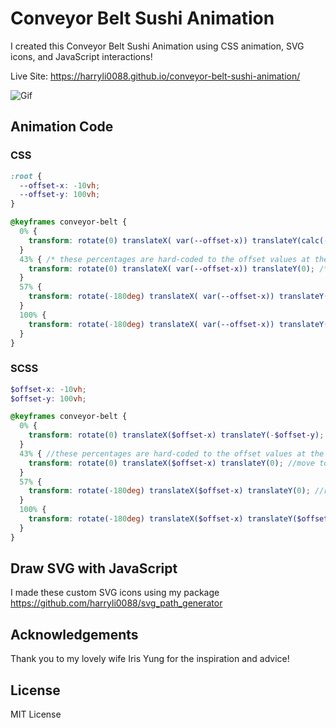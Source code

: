 # Conveyor Belt Sushi Animation

I created this Conveyor Belt Sushi Animation using CSS animation, SVG icons, and JavaScript interactions!

Live Site: https://harryli0088.github.io/conveyor-belt-sushi-animation/

![Gif](/conveyor-belt-sushi-animation.gif)


## Animation Code

### CSS
```css
:root {
  --offset-x: -10vh;
  --offset-y: 100vh;
}

@keyframes conveyor-belt {
  0% {
    transform: rotate(0) translateX( var(--offset-x)) translateY(calc(-1 * var(--offset-y))); /* start at the top, offset to the left */
  }
  43% { /* these percentages are hard-coded to the offset values at the top of the file to make the rotation look like it's moving at the same speed */
    transform: rotate(0) translateX( var(--offset-x)) translateY(0); /* move to the bottom of the conveyer belt */
  }
  57% {
    transform: rotate(-180deg) translateX( var(--offset-x)) translateY(0); /* rotate */
  }
  100% {
    transform: rotate(-180deg) translateX( var(--offset-x)) translateY( var(--offset-y)); /* move back to the top, offset to the right */
  }
}
```

### SCSS
```scss
$offset-x: -10vh;
$offset-y: 100vh;

@keyframes conveyor-belt {
  0% {
    transform: rotate(0) translateX($offset-x) translateY(-$offset-y); //start at the top, offset to the left
  }
  43% { //these percentages are hard-coded to the offset values at the top of the file to make the rotation look like it's moving at the same speed
    transform: rotate(0) translateX($offset-x) translateY(0); //move to the bottom of the conveyer belt
  }
  57% {
    transform: rotate(-180deg) translateX($offset-x) translateY(0); //rotate
  }
  100% {
    transform: rotate(-180deg) translateX($offset-x) translateY($offset-y); //move back to the top, offset to the right
  }
}
```


## Draw SVG with JavaScript

I made these custom SVG icons using my package https://github.com/harryli0088/svg_path_generator

## Acknowledgements

Thank you to my lovely wife Iris Yung for the inspiration and advice!

## License

MIT License
